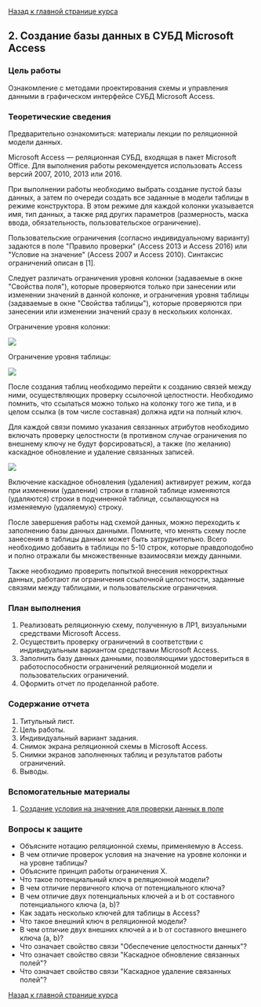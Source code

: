 [Назад к главной странице курса](https://github.com/db2016ss/syllabus)

## 2. Создание базы данных в СУБД Microsoft Access

### Цель работы

Ознакомление с методами проектирования схемы и управления данными в графическом интерфейсе СУБД Microsoft Access.

### Теоретические сведения

Предварительно ознакомиться: материалы лекции по реляционной модели данных.

Microsoft Access — реляционная СУБД, входящая в пакет Microsoft Office. Для выполнения работы рекомендуется использовать Access версий 2007, 2010, 2013 или 2016.

При выполнении работы необходимо выбрать создание пустой базы данных, а затем по очереди создать все заданные в модели таблицы в режиме конструктора. В этом режиме для каждой колонки указывается имя, тип данных, а также ряд других параметров (размерность, маска ввода, обязательность, пользовательское ограничение).

Пользовательские ограничения (согласно индивидуальному варианту) задаются в поле "Правило проверки" (Access 2013 и Access 2016) или "Условие на значение" (Access 2007 и Access 2010). Синтаксис ограничений описан в [1].

Следует различать ограничения уровня колонки (задаваемые в окне "Свойства поля"), которые проверяются только при занесении или изменении значений в данной колонке, и ограничения уровня таблицы (задаваемые в окне "Свойства таблицы"), которые проверяются при занесении или изменении значений сразу в нескольких колонках.

Ограничение уровня колонки:

![](https://github.com/db2016ss/syllabus/blob/master/img/field_properties.png)

Ограничение уровня таблицы:

![](https://github.com/db2016ss/syllabus/blob/master/img/table_properties.png)

После создания таблиц необходимо перейти к созданию связей между ними, осуществляющих проверку ссылочной целостности. Необходимо помнить, что ссылаться можно только на колонку того же типа, и в целом ссылка (в том числе составная) должна идти на полный ключ.

Для каждой связи помимо указания связанных атрибутов необходимо включать проверку целостности (в противном случае ограничения по внешнему ключу не будут форсироваться), а также (по желанию) каскадное обновление и удаление связанных записей.

![](https://github.com/db2016ss/syllabus/blob/master/img/relationship_properties.png)

Включение каскадное обновления (удаления) активирует режим, когда при изменении (удалении) строки в главной таблице изменяются (удаляются) строки в подчиненной таблице, ссылающуюся на изменяемую (удаляемую) строку.

После завершения работы над схемой данных, можно переходить к заполнению базы данных данными. Помните, что менять схему после занесения в таблицы данных может быть затруднительно. Всего необходимо добавить в таблицы по 5-10 строк, которые правдоподобно и полно отражали бы множественные взаимосвязи между данными.

Также необходимо проверить попыткой внесения некорректных данных, работают ли ограничения ссылочной целостности, заданные связями между таблицами, и пользовательские ограничения.

### План выполнения

1. Реализовать реляционную схему, полученную в ЛР1, визуальными средствами Microsoft Access.
2. Осуществить проверку ограничений в соответствии с индивидуальным вариантом средствами Microsoft Access.
3. Заполнить базу данных данными, позволяющими удостовериться в работоспособности ограничений реляционной модели и пользовательских ограничений.
4. Оформить отчет по проделанной работе.

### Содержание отчета

1. Титульный лист.
2. Цель работы.
3. Индивидуальный вариант задания.
4. Снимок экрана реляционной схемы в Microsoft Access.
5. Снимки экранов заполненных таблиц и результатов работы ограничений.
6. Выводы.

### Вспомогательные материалы

1. [Создание условия на значение для проверки данных в поле](http://office.microsoft.com/ru-ru/access-help/HA010096312.aspx)

### Вопросы к защите

*   Объясните нотацию реляционной схемы, применяемую в Access.
*   В чем отличие проверок условия на значение на уровне колонки и на уровне таблицы?
*   Объясните принцип работы ограничения X.
*   Что такое потенциальный ключ в реляционной модели?
*   В чем отличие первичного ключа от потенциального ключа?
*   В чем отличие двух потенциальных ключей a и b от составного потенциального ключа (a, b)?
*   Как задать несколько ключей для таблицы в Access?
*   Что такое внешний ключ в реляционной модели?
*   В чем отличие двух внешних ключей a и b от составного внешнего ключа (a, b)?
*   Что означает свойство связи "Обеспечение целостности данных"?
*   Что означает свойство связи "Каскадное обновление связанных полей"?
*   Что означает свойство связи "Каскадное удаление связанных полей"?

[Назад к главной странице курса](https://github.com/db2016ss/syllabus)
